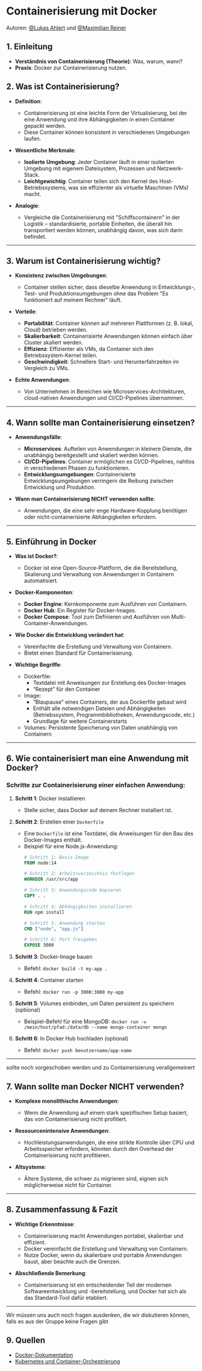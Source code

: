 # Containerisierung mit Docker
Autoren: [@Lukas Ahlert](https://github.com/LukasAhl) und [@Maximilian Reiner](https://github.com/ReinerMx)

## 1. Einleitung 
- **Verständnis von Containerisierung (Theorie)**: Was, warum, wann?
- **Praxis**: Docker zur Containerisierung nutzen.

## 2. Was ist Containerisierung? 

- **Definition**: 
  - Containerisierung ist eine leichte Form der Virtualisierung, bei der eine Anwendung und ihre Abhängigkeiten in einen Container gepackt werden.
  - Diese Container können konsistent in verschiedenen Umgebungen laufen.
  
- **Wesentliche Merkmale**:
  - **Isolierte Umgebung**: Jeder Container läuft in einer isolierten Umgebung mit eigenem Dateisystem, Prozessen und Netzwerk-Stack.
  - **Leichtgewichtig**: Container teilen sich den Kernel des Host-Betriebssystems, was sie effizienter als virtuelle Maschinen (VMs) macht.

- **Analogie**: 
  - Vergleiche die Containerisierung mit "Schiffscontainern" in der Logistik – standardisierte, portable Einheiten, die überall hin transportiert werden können, unabhängig davon, was sich darin befindet.

---

## 3. Warum ist Containerisierung wichtig? 

- **Konsistenz zwischen Umgebungen**: 
  - Container stellen sicher, dass dieselbe Anwendung in Entwicklungs-, Test- und Produktionsumgebungen ohne das Problem "Es funktioniert auf meinem Rechner" läuft.

- **Vorteile**:
  - **Portabilität**: Container können auf mehreren Plattformen (z. B. lokal, Cloud) betrieben werden.
  - **Skalierbarkeit**: Containerisierte Anwendungen können einfach über Cluster skaliert werden.
  - **Effizienz**: Effizienter als VMs, da Container sich den Betriebssystem-Kernel teilen.
  - **Geschwindigkeit**: Schnellere Start- und Herunterfahrzeiten im Vergleich zu VMs.

- **Echte Anwendungen**:
  - Von Unternehmen in Bereichen wie Microservices-Architekturen, cloud-nativen Anwendungen und CI/CD-Pipelines übernommen.

---

## 4. Wann sollte man Containerisierung einsetzen? 

- **Anwendungsfälle**:
  - **Microservices**: Aufteilen von Anwendungen in kleinere Dienste, die unabhängig bereitgestellt und skaliert werden können.
  - **CI/CD-Pipelines**: Container ermöglichen es CI/CD-Pipelines, nahtlos in verschiedenen Phasen zu funktionieren.
  - **Entwicklungsumgebungen**: Containerisierte Entwicklungsumgebungen verringern die Reibung zwischen Entwicklung und Produktion.

- **Wann man Containerisierung NICHT verwenden sollte**:
  - Anwendungen, die eine sehr enge Hardware-Kopplung benötigen oder nicht-containerisierte Abhängigkeiten erfordern.

---

## 5. Einführung in Docker 

- **Was ist Docker?**:
  - Docker ist eine Open-Source-Plattform, die die Bereitstellung, Skalierung und Verwaltung von Anwendungen in Containern automatisiert.
  
- **Docker-Komponenten**:
  - **Docker Engine**: Kernkomponente zum Ausführen von Containern.
  - **Docker Hub**: Ein Register für Docker-Images.
  - **Docker Compose**: Tool zum Definieren und Ausführen von Multi-Container-Anwendungen.

- **Wie Docker die Entwicklung verändert hat**:
  - Vereinfachte die Erstellung und Verwaltung von Containern.
  - Bietet einen Standard für Containerisierung.

- **Wichtige Begriffe**:
  - Dockerfile: <br>
    - Textdatei mit Anweisungen zur Erstellung des Docker-Images <br>
    - “Rezept” für den Container
  - Image: <br>
     - “Blaupause” eines Containers, der aus Dockerfile gebaut wird <br>
     - Enthält alle notwendigen Dateien und Abhängigkeiten (Betriebssystem, Programmbibliotheken, Anwendungscode, etc.) <br>
     - Grundlage für weitere Containerstarts
  - Volumes: Persistente Speicherung von Daten unabhängig von Containern
 
---

## 6. Wie containerisiert man eine Anwendung mit Docker? 

### Schritte zur Containerisierung einer einfachen Anwendung:

1. **Schritt 1**: Docker installieren  
   - Stelle sicher, dass Docker auf deinem Rechner installiert ist.

2. **Schritt 2**: Erstellen einer `Dockerfile`  
   - Eine `Dockerfile` ist eine Textdatei, die Anweisungen für den Bau des Docker-Images enthält.
   - Beispiel für eine Node.js-Anwendung:
     ```dockerfile
     # Schritt 1: Basis-Image
     FROM node:14

     # Schritt 2: Arbeitsverzeichnis festlegen
     WORKDIR /usr/src/app

     # Schritt 3: Anwendungscode kopieren
     COPY . .

     # Schritt 4: Abhängigkeiten installieren
     RUN npm install

     # Schritt 5: Anwendung starten
     CMD ["node", "app.js"]

     # Schritt 6: Port freigeben
     EXPOSE 3000
     ```

3. **Schritt 3**: Docker-Image bauen  
   - Befehl: `docker build -t my-app .`

4. **Schritt 4**: Container starten  
   - Befehl: `docker run -p 3000:3000 my-app`

5. **Schritt 5**: Volumes einbinden, um Daten persistent zu speichern (optiional)  
   - Beispiel-Befehl für eine MongoDB: `docker run -v /mein/host/pfad:/data/db --name mongo-container mongo`

6. **Schritt 6**: In Docker Hub hochladen (optional)
   - Befehl: `docker push benutzername/app-name`

---
sollte noch vorgeschoben werden und zu Containerisierung verallgemeinert
## 7. Wann sollte man Docker NICHT verwenden? 
- **Komplexe monolithische Anwendungen**:
  - Wenn die Anwendung auf einem stark spezifischen Setup basiert, das von Containerisierung nicht profitiert.

- **Ressourcenintensive Anwendungen**:
  - Hochleistungsanwendungen, die eine strikte Kontrolle über CPU und Arbeitsspeicher erfordern, könnten durch den Overhead der Containerisierung nicht profitieren.

- **Altsysteme**:
  - Ältere Systeme, die schwer zu migrieren sind, eignen sich möglicherweise nicht für Container.

---

## 8. Zusammenfassung & Fazit 

- **Wichtige Erkenntnisse**:
  - Containerisierung macht Anwendungen portabel, skalierbar und effizient.
  - Docker vereinfacht die Erstellung und Verwaltung von Containern.
  - Nutze Docker, wenn du skalierbare und portable Anwendungen baust, aber beachte auch die Grenzen.

- **Abschließende Bemerkung**: 
  - Containerisierung ist ein entscheidender Teil der modernen Softwareentwicklung und -bereitstellung, und Docker hat sich als das Standard-Tool dafür etabliert.


---
Wir müssen uns auch noch fragen ausdenken, die wir diskutieren können, falls es aus der Gruppe keine Fragen gibt
## 9. Quellen

- [Docker-Dokumentation](https://docs.docker.com/)
- [Kubernetes und Container-Orchestrierung](https://kubernetes.io/)